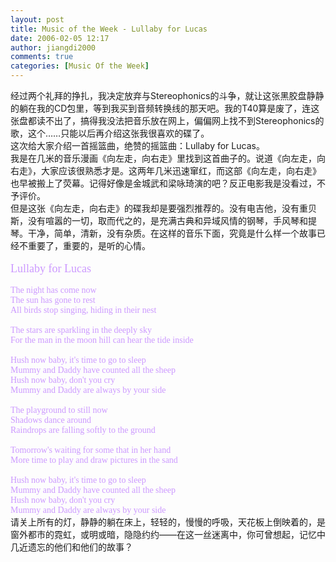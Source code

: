 ```yaml
---
layout: post
title: Music of the Week - Lullaby for Lucas
date: 2006-02-05 12:17
author: jiangdi2000
comments: true
categories: [Music Of the Week]
---
```

<div id="msgcns!C840C88DA912213B!593" class="bvMsg"><div>经过两个礼拜的挣扎，我决定放弃与Stereophonics的斗争，就让这张黑胶盘静静的躺在我的CD包里，等到我买到音频转换线的那天吧。我的T40算是废了，连这张盘都读不出了，搞得我没法把音乐放在网上，偏偏网上找不到Stereophonics的歌，这个……只能以后再介绍这张我很喜欢的碟了。</div>
<div>这次给大家介绍一首摇篮曲，绝赞的摇篮曲：Lullaby for Lucas。</div>
<div>我是在几米的音乐漫画《向左走，向右走》里找到这首曲子的。说道《向左走，向右走》，大家应该很熟悉才是。这两年几米迅速窜红，而这部《向左走，向右走》也早被搬上了荧幕。记得好像是金城武和梁咏琦演的吧？反正电影我是没看过，不予评价。</div>
<div>但是这张《向左走，向右走》的碟我却是要强烈推荐的。没有电吉他，没有重贝斯，没有喧嚣的一切，取而代之的，是充满古典和异域风情的钢琴，手风琴和提琴。干净，简单，清新，没有杂质。在这样的音乐下面，究竟是什么样一个故事已经不重要了，重要的，是听的心情。</div>
<div> </div>
<div><font color="#cc99ff"><font face="Verdana"><font size="4">Lullaby for Lucas </font><br /><br />The night has come now<br />The sun has gone to rest<br />All birds stop singing, hiding in their nest <br /><br />The stars are sparkling in the deeply sky<br />For the man in the moon hill can hear the tide inside <br /><br />Hush now baby, it's time to go to sleep<br />Mummy and Daddy have counted all the sheep<br />Hush now baby, don't you cry<br />Mummy and Daddy are always by your side <br /><br />The playground to still now<br />Shadows dance around<br />Raindrops are falling softly to the ground <br /><br />Tomorrow's waiting for some that in her hand<br />More time to play and draw pictures in the sand <br /><br />Hush now baby, it's time to go to sleep<br />Mummy and Daddy have counted all the sheep<br />Hush now baby, don't you cry<br />Mummy and Daddy are always by your side</font><br /></font></div>
<div>请关上所有的灯，静静的躺在床上，轻轻的，慢慢的呼吸，天花板上倒映着的，是窗外都市的霓虹，或明或暗，隐隐约约——在这一丝迷离中，你可曾想起，记忆中几近遗忘的他们和他们的故事？<br /></div></div>
